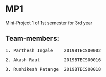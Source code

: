# MP1
Mini-Project 1 of 1st semester for 3rd year
## Team-members:
<pre>1. Parthesh Ingale    2019BTECS00002</pre>
<pre>2. Akash Raut         2019BTECS00016</pre>
<pre>3. Rushikesh Patange  2019BTECS00018</pre>
